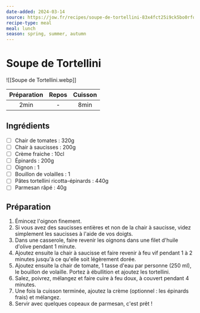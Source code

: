 ```yaml
---
date-added: 2024-03-14
source: https://jow.fr/recipes/soupe-de-tortellini-83x4fct25i9ck5bo0rfo
recipe-type: meal
meal: lunch
season: spring, summer, autumn
---
```


# Soupe de Tortellini

![[Soupe de Tortellini.webp]]

| Préparation | Repos | Cuisson |
|:-----------:|:-----:|:-------:|
|    2min     |   -   |  8min   |

## Ingrédients

- [ ] Chair de tomates : 320g
- [ ] Chair à saucisses : 200g
- [ ] Crème fraiche : 10cl
- [ ] Épinards : 200g
- [ ] Oignon : 1
- [ ] Bouillon de volailles : 1
- [ ] Pâtes tortellini ricotta-épinards : 440g
- [ ] Parmesan râpé : 40g

## Préparation

1. Émincez l'oignon finement.
2. Si vous avez des saucisses entières et non de la chair à saucisse, videz simplement les saucisses à l'aide de vos doigts.
3. Dans une casserole, faire revenir les oignons dans une filet d'huile d'olive pendant 1 minute.
4. Ajoutez ensuite la chair à saucisse et faire revenir à feu vif pendant 1 à 2 minutes jusqu'à ce qu'elle soit légèrement dorée.
5. Ajoutez ensuite la chair de tomate, 1 tasse d'eau par personne (250 ml), le bouillon de volaille. Portez à ébullition et ajoutez les tortellini.
6. Salez, poivrez, mélangez et faire cuire à feu doux, à couvert pendant 4 minutes.
7. Une fois la cuisson terminée, ajoutez la crème (optionnel : les épinards frais) et mélangez.
8. Servir avec quelques copeaux de parmesan, c'est prêt !

